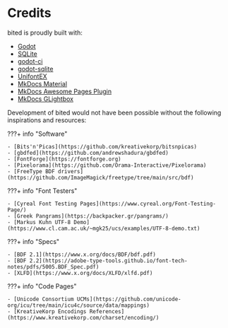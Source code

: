 # Credits

bited is proudly built with:

- [Godot](https://godotengine.org/)
- [SQLite](https://www.sqlite.org/)
- [godot-ci](https://github.com/aBARICHELLO/godot-ci)
- [godot-sqlite](https://github.com/2shady4u/godot-sqlite)
- [UnifontEX](https://github.com/stgiga/UnifontEX)
- [MkDocs Material](https://squidfunk.github.io/mkdocs-material/)
- [MkDocs Awesome Pages Plugin](https://github.com/lukasgeiter/mkdocs-awesome-pages-plugin)
- [MkDocs GLightbox](https://github.com/blueswen/mkdocs-glightbox)

Development of bited would not have been possible without the following
inspirations and resources:

???+ info "Software"

    - [Bits'n'Picas](https://github.com/kreativekorp/bitsnpicas)
    - [gbdfed](https://github.com/andrewshadura/gbdfed)
    - [FontForge](https://fontforge.org)
    - [Pixelorama](https://github.com/Orama-Interactive/Pixelorama)
    - [FreeType BDF drivers](https://github.com/ImageMagick/freetype/tree/main/src/bdf)

???+ info "Font Testers"

    - [Cyreal Font Testing Pages](https://www.cyreal.org/Font-Testing-Page/)
    - [Greek Pangrams](https://backpacker.gr/pangrams/)
    - [Markus Kuhn UTF-8 Demo](https://www.cl.cam.ac.uk/~mgk25/ucs/examples/UTF-8-demo.txt)

???+ info "Specs"

    - [BDF 2.1](https://www.x.org/docs/BDF/bdf.pdf)
    - [BDF 2.2](https://adobe-type-tools.github.io/font-tech-notes/pdfs/5005.BDF_Spec.pdf)
    - [XLFD](https://www.x.org/docs/XLFD/xlfd.pdf)

???+ info "Code Pages"

    - [Unicode Consortium UCMs](https://github.com/unicode-org/icu/tree/main/icu4c/source/data/mappings)
    - [KreativeKorp Encodings References](https://www.kreativekorp.com/charset/encoding/)
